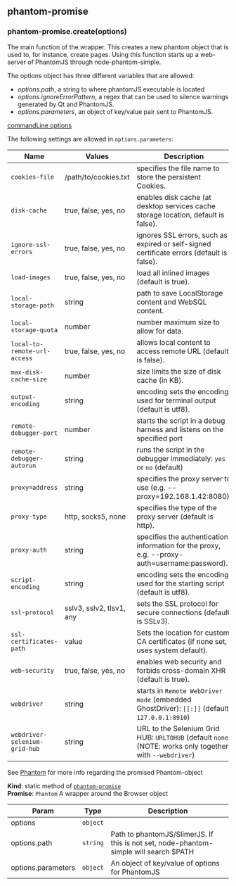 <a name="module_phantom-promise"></a>
## phantom-promise
<a name="module_phantom-promise.create"></a>
### phantom-promise.create(options)
The main function of the wrapper. This creates a new phantom objectthat is used to, for instance, create pages. Using this functionstarts up a web-server of PhantomJS through node-phantom-simple.The options object has three different variables that are allowed:- *options.path*, a string to where phantomJS executable is located- *options.ignoreErrorPattern*, a regex that can be used to silence warningsgenerated by Qt and PhantomJS.- *options.parameters*, an object of key/value pair sent to PhantomJS.[commandLine options](http://phantomjs.org/api/command-line.html)The following settings are allowed in `options.parameters`:Name                          | Values                   | Description----------------------------- | ------------------------ | -------------------------------`cookies-file`                | /path/to/cookies.txt     | specifies the file name to store the persistent Cookies.`disk-cache`                  | true, false, yes, no     | enables disk cache (at desktop services cache storage location, default is false).`ignore-ssl-errors`           | true, false, yes, no     | ignores SSL errors, such as expired or self-signed certificate errors (default is false).`load-images`                 | true, false, yes, no     | load all inlined images (default is true).`local-storage-path`          | string                   | path to save LocalStorage content and WebSQL content.`local-storage-quota`         | number                   | number maximum size to allow for data.`local-to-remote-url-access`  | true, false, yes, no     | allows local content to access remote URL (default is false).`max-disk-cache-size`         | number                   | size limits the size of disk cache (in KB).`output-encoding`             | string                   | encoding sets the encoding used for terminal output (default is utf8).`remote-debugger-port`        | number                   | starts the script in a debug harness and listens on the specified port`remote-debugger-autorun`     | string                   | runs the script in the debugger immediately: `yes` or `no` (default)`proxy=address`               | string                   | specifies the proxy server to use (e.g. --proxy=192.168.1.42:8080).`proxy-type`                  | http, socks5, none       | specifies the type of the proxy server (default is http).`proxy-auth`                  | string                   | specifies the authentication information for the proxy, e.g. --proxy-auth=username:password).`script-encoding`             | string                   | encoding sets the encoding used for the starting script (default is utf8).`ssl-protocol`                | sslv3, sslv2, tlsv1, any | sets the SSL protocol for secure connections (default is SSLv3).`ssl-certificates-path`       | value                    | Sets the location for custom CA certificates (if none set, uses system default).`web-security`                | true, false, yes, no     | enables web security and forbids cross-domain XHR (default is true).`webdriver`                   | string                   | starts in `Remote WebDriver mode` (embedded GhostDriver): `[[:]]` (default `127.0.0.1:8910`)`webdriver-selenium-grid-hub` | string                   | URL to the Selenium Grid HUB: `URLTOHUB` (default `none`) (NOTE: works only together with `--webdriver`)See [Phantom](./phantom-wrapper.md) for more info regarding thepromised Phantom-object

**Kind**: static method of <code>[phantom-promise](#module_phantom-promise)</code>  
**Promise**: <code>Phantom</code> A wrapper around the Browser object  

| Param | Type | Description |
| --- | --- | --- |
| options | <code>object</code> |  |
| options.path | <code>string</code> | Path to phantomJS/SlimerJS.                              If this is not set, node-phantom-simple                              will search $PATH |
| options.parameters | <code>object</code> | An object of key/value of options for PhantomJS |

